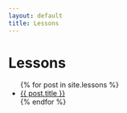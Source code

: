 ```yaml
---
layout: default
title: Lessons
---
```


<h1>Lessons</h1>
<ul>
  {% for post in site.lessons %}
    <li><a href="{{ post.url }}">{{ post.title }}</a></li>
  {% endfor %}
